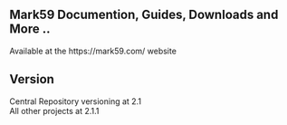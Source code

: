 ## Mark59 Documention, Guides, Downloads and More ..

<p>Available at the https://mark59.com/ website

## Version 

<p>Central Repository versioning at 2.1<br>
All other projects at 2.1.1
